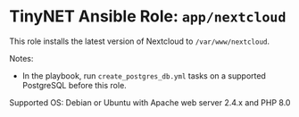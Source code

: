 # TinyNET Ansible Role: `app/nextcloud`

This role installs the latest version of Nextcloud to `/var/www/nextcloud`.

Notes:

- In the playbook, run `create_postgres_db.yml` tasks on a supported PostgreSQL before this role.

Supported OS: Debian or Ubuntu with Apache web server 2.4.x and PHP 8.0
